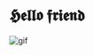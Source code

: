 # **𝕳𝖊𝖑𝖑𝖔 𝖋𝖗𝖎𝖊𝖓𝖉** 
![gif](https://github.com/romanticsoul/romanticsoul/assets/109472493/328c0677-8ca8-4602-bc10-995f034d2899)

